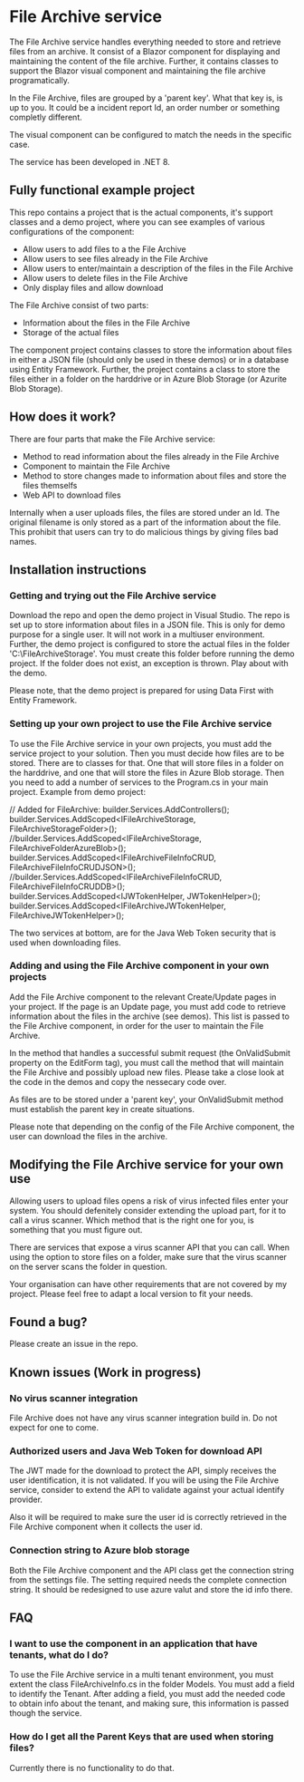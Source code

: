 # File Archive service

The File Archive service handles everything needed to store and retrieve files from an archive. It consist of a Blazor
component for displaying and maintaining the content of the file archive. Further, it contains classes to support the
Blazor visual component and maintaining the file archive programatically.

In the File Archive, files are grouped by a 'parent key'. What that key is, is up to you. It could be a incident report Id,
an order number or something completly different.

The visual component can be configured to match the needs in the specific case.

The service has been developed in .NET 8.

## Fully functional example project

This repo contains a project that is the actual components, it's support classes and a demo project, where you can see
examples of various configurations of the component:

* Allow users to add files to a the File Archive
* Allow users to see files already in the File Archive
* Allow users to enter/maintain a description of the files in the File Archive
* Allow users to delete files in the File Archive
* Only display files and allow download

The File Archive consist of two parts:
* Information about the files in the File Archive
* Storage of the actual files

The component project contains classes to store the information about files in either a JSON file (should only be used in
these demos) or in a database using Entity Framework. Further, the project contains a class to store the files either in
a folder on the harddrive or in Azure Blob Storage (or Azurite Blob Storage).

## How does it work?

There are four parts that make the File Archive service:

* Method to read information about the files already in the File Archive
* Component to maintain the File Archive
* Method to store changes made to information about files and store the files themselfs
* Web API to download files

Internally when a user uploads files, the files are stored under an Id. The original filename is only stored as a part
of the information about the file. This prohibit that users can try to do malicious things by giving files bad names.

## Installation instructions

### Getting and trying out the File Archive service
Download the repo and open the demo project in Visual Studio. The repo is set up to store information about files in a
JSON file. This is only for demo purpose for a single user. It will not work in a multiuser environment. Further, the
demo project is configured to store the actual files in the folder 'C:\FileArchiveStorage'. You must create this folder
before running the demo project. If the folder does not exist, an exception is thrown. Play about with the demo.

Please note, that the demo project is prepared for using Data First with Entity Framework.

### Setting up your own project to use the File Archive service
To use the File Archive service in your own projects, you must add the service project to your solution. Then you must
decide how files are to be stored. There are to classes for that. One that will store files in a folder on the harddrive,
and one that will store the files in Azure Blob storage. Then you need to add a number of services to the Program.cs in
your main project. Example from demo project:

// Added for FileArchive:
builder.Services.AddControllers();
builder.Services.AddScoped<IFileArchiveStorage, FileArchiveStorageFolder>();
//builder.Services.AddScoped<IFileArchiveStorage, FileArchiveFolderAzureBlob>();
builder.Services.AddScoped<IFileArchiveFileInfoCRUD, FileArchiveFileInfoCRUDJSON>();
//builder.Services.AddScoped<IFileArchiveFileInfoCRUD, FileArchiveFileInfoCRUDDB>();
builder.Services.AddScoped<IJWTokenHelper, JWTokenHelper>();
builder.Services.AddScoped<IFileArchiveJWTokenHelper, FileArchiveJWTokenHelper>();

The two services at bottom, are for the Java Web Token security that is used when downloading files.

### Adding and using the File Archive component in your own projects
Add the File Archive component to the relevant Create/Update pages in your project. If the page is an Update page, you
must add code to retrieve information about the files in the archive (see demos). This list is passed to the File Archive
component, in order for the user to maintain the File Archive.

In the method that handles a successful submit request (the OnValidSubmit property on the EditForm tag), you must call
the method that will maintain the File Archive and possibly upload new files. Please take a close look at the code in the
demos and copy the nessecary code over.

As files are to be stored under a 'parent key', your OnValidSubmit method must establish the parent key in create
situations.

Please note that depending on the config of the File Archive component, the user can download the files in the archive.

## Modifying the File Archive service for your own use

Allowing users to upload files opens a risk of virus infected files enter your system. You should defenitely consider
extending the upload part, for it to call a virus scanner. Which method that is the right one for you, is something that
you must figure out.

There are services that expose a virus scanner API that you can call. When using the option to store files on a folder,
make sure that the virus scanner on the server scans the folder in question.

Your organisation can have other requirements that are not covered by my project. Please feel free to adapt a local 
version to fit your needs.

## Found a bug?

Please create an issue in the repo.

## Known issues (Work in progress)

### No virus scanner integration
File Archive does not have any virus scanner integration build in. Do not expect for one to come.

### Authorized users and Java Web Token for download API
The JWT made for the download to protect the API, simply receives the user identification, it is not validated. If you 
will be using the File Archive service, consider to extend the API to validate against your actual identify provider.

Also it will be required to make sure the user id is correctly retrieved in the File Archive component when it
collects the user id.

### Connection string to Azure blob storage
Both the File Archive component and the API class get the connection string from the settings file. The setting required
needs the complete connection string. It should be redesigned to use azure valut and store the id info there.

## FAQ

### I want to use the component in an application that have tenants, what do I do?
To use the File Archive service in a multi tenant environment, you must extent the class FileArchiveInfo.cs in the folder
Models. You must add a field to identify the Tenant. After adding a field, you must add the needed code to obtain info
about the tenant, and making sure, this information is passed though the service.

### How do I get all the Parent Keys that are used when storing files?
Currently there is no functionality to do that. 

